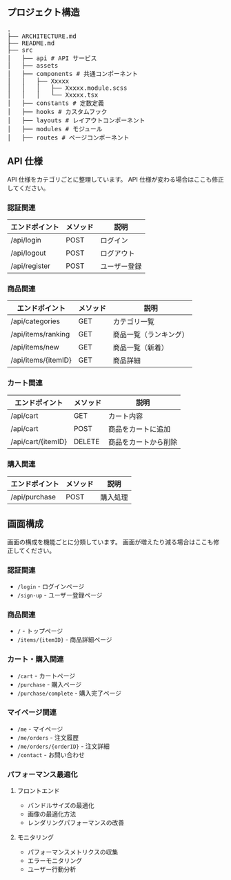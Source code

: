 ## プロジェクト構造

<pre>
.
├── ARCHITECTURE.md
├── README.md
├── src
│   ├── api # API サービス
│   ├── assets
│   ├── components # 共通コンポーネント
│   │   ├── Xxxxx
│   │   │   ├── Xxxxx.module.scss
│   │   │   └── Xxxxx.tsx
│   ├── constants # 定数定義
│   ├── hooks # カスタムフック
│   ├── layouts # レイアウトコンポーネント
│   ├── modules # モジュール
│   ├── routes # ページコンポーネント
</pre>

## API 仕様

API 仕様をカテゴリごとに整理しています。
API 仕様が変わる場合はここも修正してください。

### 認証関連

| エンドポイント | メソッド | 説明         |
| -------------- | -------- | ------------ |
| /api/login     | POST     | ログイン     |
| /api/logout    | POST     | ログアウト   |
| /api/register  | POST     | ユーザー登録 |

### 商品関連

| エンドポイント      | メソッド | 説明                   |
| ------------------- | -------- | ---------------------- |
| /api/categories     | GET      | カテゴリ一覧           |
| /api/items/ranking  | GET      | 商品一覧（ランキング） |
| /api/items/new      | GET      | 商品一覧（新着）       |
| /api/items/{itemID} | GET      | 商品詳細               |

### カート関連

| エンドポイント     | メソッド | 説明                 |
| ------------------ | -------- | -------------------- |
| /api/cart          | GET      | カート内容           |
| /api/cart          | POST     | 商品をカートに追加   |
| /api/cart/{itemID} | DELETE   | 商品をカートから削除 |

### 購入関連

| エンドポイント | メソッド | 説明     |
| -------------- | -------- | -------- |
| /api/purchase  | POST     | 購入処理 |

## 画面構成

画面の構成を機能ごとに分類しています。
画面が増えたり減る場合はここも修正してください。

### 認証関連

- `/login` - ログインページ
- `/sign-up` - ユーザー登録ページ

### 商品関連

- `/` - トップページ
- `/items/{itemID}` - 商品詳細ページ

### カート・購入関連

- `/cart` - カートページ
- `/purchase` - 購入ページ
- `/purchase/complete` - 購入完了ページ

### マイページ関連

- `/me` - マイページ
- `/me/orders` - 注文履歴
- `/me/orders/{orderID}` - 注文詳細
- `/contact` - お問い合わせ

### パフォーマンス最適化

1. フロントエンド

   - バンドルサイズの最適化
   - 画像の最適化方法
   - レンダリングパフォーマンスの改善

2. モニタリング

   - パフォーマンスメトリクスの収集
   - エラーモニタリング
   - ユーザー行動分析
